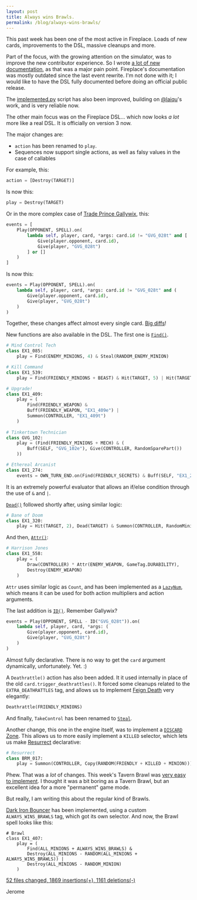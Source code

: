 ```yaml
---
layout: post
title: Always wins Brawls.
permalink: /blog/always-wins-brawls/
---
```


This past week has been one of the most active in Fireplace. Loads of new cards, improvements to the DSL, massive cleanups
and more.

Part of the focus, with the growing attention on the simulator, was to improve the new contributor experience.
So I wrote [a lot of new documentation](https://github.com/jleclanche/fireplace/wiki), as that was a major pain point.
Fireplace's documentation was mostly outdated since the last event rewrite.
I'm not done with it; I would like to have the DSL fully documented before doing an official public release.

The [implemented.py](https://github.com/jleclanche/fireplace/blob/d551aad06175ab2f3d2686979a53a8c0b763be13/tests/implemented.py)
script has also been improved, building on [@laiqu](https://github.com/laiqu)'s work, and is very reliable now.

The other main focus was on the Fireplace DSL... which now looks *a lot* more like a real DSL. It is officially on
version 3 now.

The major changes are:
 * `action` has been renamed to `play`.
 * Sequences now support single actions, as well as falsy values in the case of callables
 
For example, this:

```python
action = [Destroy(TARGET)]
```

Is now this:

```python
play = Destroy(TARGET)
```

Or in the more complex case of [Trade Prince Gallywix](http://hearthstone.gamepedia.com/Trade_Prince_Gallywix), this:

```python
events = [
	Play(OPPONENT, SPELL).on(
		lambda self, player, card, *args: card.id != "GVG_028t" and [
			Give(player.opponent, card.id),
			Give(player, "GVG_028t")
		] or []
	)
]
```

Is now this:

```python
events = Play(OPPONENT, SPELL).on(
	lambda self, player, card, *args: card.id != "GVG_028t" and (
		Give(player.opponent, card.id),
		Give(player, "GVG_028t")
	)
)
```
 
Together, these changes affect almost every single card. [Big diffs](https://github.com/jleclanche/fireplace/commit/7cf5dba495a1c9a0718140d3d8f88864c2c3bb98)!

New functions are also available in the DSL.
The first one is [`Find()`](https://github.com/jleclanche/fireplace/commit/27ef2cca62c6742ab99baa9db758b6d1a11c1523).

```python
# Mind Control Tech
class EX1_085:
	play = Find(ENEMY_MINIONS, 4) & Steal(RANDOM_ENEMY_MINION)

# Kill Command
class EX1_539:
	play = Find(FRIENDLY_MINIONS + BEAST) & Hit(TARGET, 5) | Hit(TARGET, 3)

# Upgrade!
class EX1_409:
	play = (
		Find(FRIENDLY_WEAPON) &
		Buff(FRIENDLY_WEAPON, "EX1_409e") |
		Summon(CONTROLLER, "EX1_409t")
	)
	
# Tinkertown Technician
class GVG_102:
	play = (Find(FRIENDLY_MINIONS + MECH) & (
		Buff(SELF, "GVG_102e"), Give(CONTROLLER, RandomSparePart())
	))

# Ethereal Arcanist
class EX1_274:
	events = OWN_TURN_END.on(Find(FRIENDLY_SECRETS) & Buff(SELF, "EX1_274e"))
```

It is an extremely powerful evaluator that allows an if/else condition through the use of `&` and `|`.

[`Dead()`](https://github.com/jleclanche/fireplace/commit/7feff7b535c06a380e3254da13a081d62b7e2dc9) followed
shortly after, using similar logic:

```python
# Bane of Doom
class EX1_320:
	play = Hit(TARGET, 2), Dead(TARGET) & Summon(CONTROLLER, RandomMinion(race=Race.DEMON))
```

And then, [`Attr()`](https://github.com/jleclanche/fireplace/commit/4e70b3e046ae81512ade7c908c2c6381df2a554f):

```python
# Harrison Jones
class EX1_558:
	play = (
		Draw(CONTROLLER) * Attr(ENEMY_WEAPON, GameTag.DURABILITY),
		Destroy(ENEMY_WEAPON)
	)
```

`Attr` uses similar logic as `Count`, and has been implemented as a
[`LazyNum`](https://github.com/jleclanche/fireplace/commit/8a5d4228faedc703fd6813f7421db3d2f2691ab4), which means it
can be used for both action multipliers and action arguments.

The last addition is [`ID()`](https://github.com/jleclanche/fireplace/commit/93f7275bf2ecae687ece11758495a803c4015429).
Remember Gallywix?

```python
events = Play(OPPONENT, SPELL - ID("GVG_028t")).on(
	lambda self, player, card, *args: (
		Give(player.opponent, card.id),
		Give(player, "GVG_028t")
	)
)
```

Almost fully declarative. There is no way to get the `card` argument dynamically, unfortunately. Yet. :)

A `Deathrattle()` action has also been added. It it used internally in place of the old `card.trigger_deathrattles()`.
It forced some cleanups related to the `EXTRA_DEATHRATTLES` tag, and allows us to implement
[Feign Death](http://hearthstone.gamepedia.com/Feign_Death) very elegantly:

```python
Deathrattle(FRIENDLY_MINIONS)
```

And finally, `TakeControl` has been renamed to
[`Steal`](https://github.com/jleclanche/fireplace/commit/639c4223c67cfb76818bc4c2176689f8ff01f74f).

Another change, this one in the engine itself, was to implement a
[`DISCARD` Zone](https://github.com/jleclanche/fireplace/commit/e6de4a8d46e9e5577b051943b1d049f8396ca51f).
This allows us to more easily implement a `KILLED` selector, which lets us make
[Resurrect](http://hearthstone.gamepedia.com/Resurrect) declarative:

```python
# Resurrect
class BRM_017:
	play = Summon(CONTROLLER, Copy(RANDOM(FRIENDLY + KILLED + MINION)))
```

Phew. That was a *lot* of changes. This week's Tavern Brawl was
[very easy to implement](https://github.com/jleclanche/fireplace/blob/d551aad06175ab2f3d2686979a53a8c0b763be13/fireplace/brawls/__init__.py#L133-L151).
I thought it was a bit boring as a Tavern Brawl, but an excellent idea for a more "permanent" game mode.

But really, I am writing this about the regular kind of Brawls.

[Dark Iron Bouncer](http://hearthstone.gamepedia.com/Dark_Iron_Bouncer) has been implemented, using a custom
`ALWAYS_WINS_BRAWLS` tag, which got its own selector. And now, the Brawl spell looks like this:

```
# Brawl
class EX1_407:
	play = (
		Find(ALL_MINIONS + ALWAYS_WINS_BRAWLS) &
		Destroy(ALL_MINIONS - RANDOM(ALL_MINIONS + ALWAYS_WINS_BRAWLS)) |
		Destroy(ALL_MINIONS - RANDOM_MINION)
	)
```

[52 files changed, 1869 insertions(+), 1161 deletions(-)](https://github.com/jleclanche/fireplace/compare/8858890945e271f1428519c033f89386e9216bc3...5f9e111722d2185f3b9ccec65ffd774ef97338bd)

Jerome

